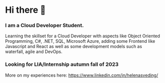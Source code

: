 # Hi there 👋

### I am a Cloud Developer Student.

Learning the skillset for a Cloud Developer with aspects like Object Oriented Programming, C#, .NET, SQL, Microsoft Azure, adding some Frontend like Javascript and React as well as some development models such as waterfall, agile and DevOps. 

### Looking for LIA/Internship autumn fall of 2023

More on my experiences here: https://www.linkedin.com/in/helenasveding/
